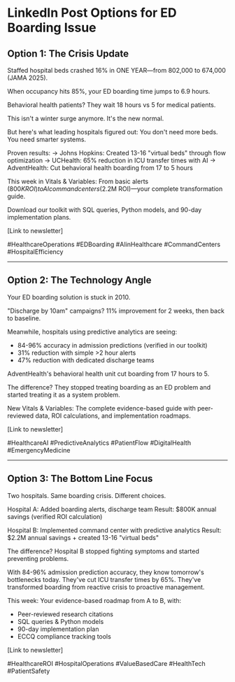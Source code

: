 # LinkedIn Post Options for ED Boarding Issue

## Option 1: The Crisis Update
Staffed hospital beds crashed 16% in ONE YEAR—from 802,000 to 674,000 (JAMA 2025).

When occupancy hits 85%, your ED boarding time jumps to 6.9 hours.

Behavioral health patients? They wait 18 hours vs 5 for medical patients.

This isn't a winter surge anymore. It's the new normal.

But here's what leading hospitals figured out: You don't need more beds. You need smarter systems.

Proven results:
→ Johns Hopkins: Created 13-16 "virtual beds" through flow optimization
→ UCHealth: 65% reduction in ICU transfer times with AI
→ AdventHealth: Cut behavioral health boarding from 17 to 5 hours

This week in Vitals & Variables: From basic alerts ($800K ROI) to AI command centers ($2.2M ROI)—your complete transformation guide.

Download our toolkit with SQL queries, Python models, and 90-day implementation plans.

[Link to newsletter]

#HealthcareOperations #EDBoarding #AIinHealthcare #CommandCenters #HospitalEfficiency

---

## Option 2: The Technology Angle
Your ED boarding solution is stuck in 2010.

"Discharge by 10am" campaigns? 11% improvement for 2 weeks, then back to baseline.

Meanwhile, hospitals using predictive analytics are seeing:
- 84-96% accuracy in admission predictions (verified in our toolkit)
- 31% reduction with simple >2 hour alerts
- 47% reduction with dedicated discharge teams

AdventHealth's behavioral health unit cut boarding from 17 hours to 5.

The difference? They stopped treating boarding as an ED problem and started treating it as a system problem.

New Vitals & Variables: The complete evidence-based guide with peer-reviewed data, ROI calculations, and implementation roadmaps.

[Link to newsletter]

#HealthcareAI #PredictiveAnalytics #PatientFlow #DigitalHealth #EmergencyMedicine

---

## Option 3: The Bottom Line Focus
Two hospitals. Same boarding crisis. Different choices.

Hospital A: Added boarding alerts, discharge team
Result: $800K annual savings (verified ROI calculation)

Hospital B: Implemented command center with predictive analytics
Result: $2.2M annual savings + created 13-16 "virtual beds"

The difference? Hospital B stopped fighting symptoms and started preventing problems.

With 84-96% admission prediction accuracy, they know tomorrow's bottlenecks today. They've cut ICU transfer times by 65%. They've transformed boarding from reactive crisis to proactive management.

This week: Your evidence-based roadmap from A to B, with:
- Peer-reviewed research citations
- SQL queries & Python models
- 90-day implementation plan
- ECCQ compliance tracking tools

[Link to newsletter]

#HealthcareROI #HospitalOperations #ValueBasedCare #HealthTech #PatientSafety